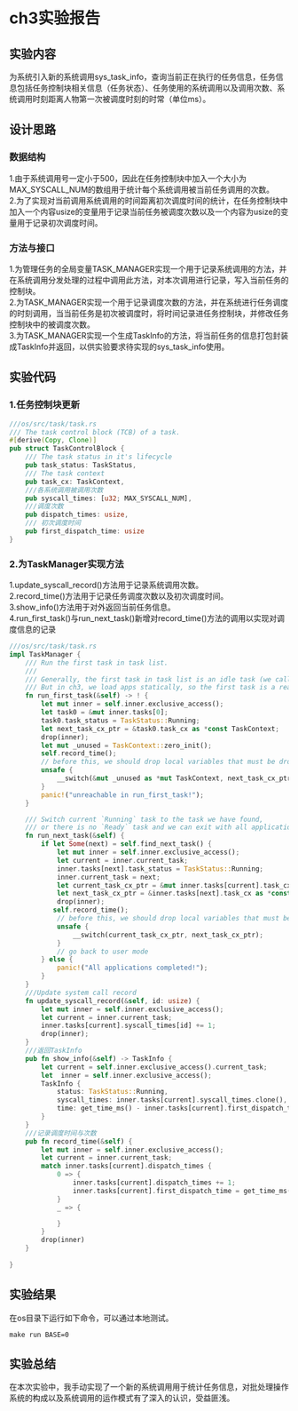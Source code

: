 # ch3实验报告
## 实验内容
为系统引入新的系统调用sys_task_info，查询当前正在执行的任务信息，任务信息包括任务控制块相关信息（任务状态）、任务使用的系统调用以及调用次数、系统调用时刻距离人物第一次被调度时刻的时常（单位ms）。
## 设计思路
### 数据结构
1.由于系统调用号一定小于500，因此在任务控制块中加入一个大小为MAX_SYSCALL_NUM的数组用于统计每个系统调用被当前任务调用的次数。  
2.为了实现对当前调用系统调用的时间距离初次调度时间的统计，在任务控制块中加入一个内容usize的变量用于记录当前任务被调度次数以及一个内容为usize的变量用于记录初次调度时间。
### 方法与接口
1.为管理任务的全局变量TASK_MANAGER实现一个用于记录系统调用的方法，并在系统调用分发处理的过程中调用此方法，对本次调用进行记录，写入当前任务的控制块。  
2.为TASK_MANAGER实现一个用于记录调度次数的方法，并在系统进行任务调度的时刻调用，当当前任务是初次被调度时，将时间记录进任务控制块，并修改任务控制块中的被调度次数。  
3.为TASK_MANAGER实现一个生成TaskInfo的方法，将当前任务的信息打包封装成TaskInfo并返回，以供实验要求待实现的sys_task_info使用。
## 实验代码
### 1.任务控制块更新
```rust
///os/src/task/task.rs
/// The task control block (TCB) of a task.
#[derive(Copy, Clone)]
pub struct TaskControlBlock {
    /// The task status in it's lifecycle
    pub task_status: TaskStatus,
    /// The task context
    pub task_cx: TaskContext,
    ///各系统调用被调用次数
    pub syscall_times: [u32; MAX_SYSCALL_NUM],
    ///调度次数
    pub dispatch_times: usize,
    /// 初次调度时间
    pub first_dispatch_time: usize
}
```
### 2.为TaskManager实现方法
1.update_syscall_record()方法用于记录系统调用次数。  
2.record_time()方法用于记录任务调度次数以及初次调度时间。  
3.show_info()方法用于对外返回当前任务信息。  
4.run_first_task()与run_next_task()新增对record_time()方法的调用以实现对调度信息的记录
```rust
///os/src/task/task.rs
impl TaskManager {
    /// Run the first task in task list.
    ///
    /// Generally, the first task in task list is an idle task (we call it zero process later).
    /// But in ch3, we load apps statically, so the first task is a real app.
    fn run_first_task(&self) -> ! {
        let mut inner = self.inner.exclusive_access();
        let task0 = &mut inner.tasks[0];
        task0.task_status = TaskStatus::Running;
        let next_task_cx_ptr = &task0.task_cx as *const TaskContext;
        drop(inner);
        let mut _unused = TaskContext::zero_init();
        self.record_time();
        // before this, we should drop local variables that must be dropped manually
        unsafe {
            __switch(&mut _unused as *mut TaskContext, next_task_cx_ptr);
        }
        panic!("unreachable in run_first_task!");
    }

    /// Switch current `Running` task to the task we have found,
    /// or there is no `Ready` task and we can exit with all applications completed
    fn run_next_task(&self) {
        if let Some(next) = self.find_next_task() {
            let mut inner = self.inner.exclusive_access();
            let current = inner.current_task;
            inner.tasks[next].task_status = TaskStatus::Running;
            inner.current_task = next;
            let current_task_cx_ptr = &mut inner.tasks[current].task_cx as *mut TaskContext;
            let next_task_cx_ptr = &inner.tasks[next].task_cx as *const TaskContext;
            drop(inner);
           self.record_time();
            // before this, we should drop local variables that must be dropped manually
            unsafe {
                __switch(current_task_cx_ptr, next_task_cx_ptr);
            }
            // go back to user mode
        } else {
            panic!("All applications completed!");
        }
    }
    ///Update system call record 
    fn update_syscall_record(&self, id: usize) {
        let mut inner = self.inner.exclusive_access();
        let current = inner.current_task;
        inner.tasks[current].syscall_times[id] += 1;
        drop(inner);
    }
    ///返回TaskInfo
    pub fn show_info(&self) -> TaskInfo {
        let current = self.inner.exclusive_access().current_task;
        let  inner = self.inner.exclusive_access();
        TaskInfo {
            status: TaskStatus::Running,
            syscall_times: inner.tasks[current].syscall_times.clone(),
            time: get_time_ms() - inner.tasks[current].first_dispatch_time
        }
    }
    ///记录调度时间与次数
    pub fn record_time(&self) {
        let mut inner = self.inner.exclusive_access();
        let current = inner.current_task;
        match inner.tasks[current].dispatch_times {
            0 => {
                inner.tasks[current].dispatch_times += 1;
                inner.tasks[current].first_dispatch_time = get_time_ms()
            }
            _ => {

            }
        }
        drop(inner)
    }
    
}
```
## 实验结果
在os目录下运行如下命令，可以通过本地测试。
```
make run BASE=0
```
## 实验总结
在本次实验中，我手动实现了一个新的系统调用用于统计任务信息，对批处理操作系统的构成以及系统调用的运作模式有了深入的认识，受益匪浅。